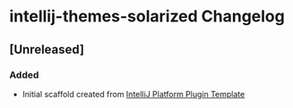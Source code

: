 <!-- Keep a Changelog guide -> https://keepachangelog.com -->

# intellij-themes-solarized Changelog

## [Unreleased]
### Added
- Initial scaffold created from [IntelliJ Platform Plugin Template](https://github.com/JetBrains/intellij-platform-plugin-template)
